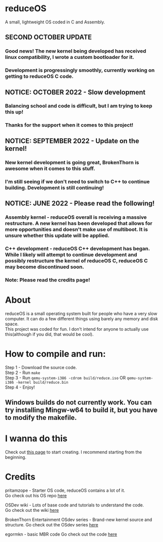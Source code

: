# reduceOS
A small, lightweight OS coded in C and Assembly.
## SECOND OCTOBER UPDATE
### Good news! The new kernel being developed has received linux compatibility, I wrote a custom bootloader for it.
### Development is progressingly smoothly, currently working on getting to reduceOS C code.

## NOTICE: OCTOBER 2022 - Slow development
### Balancing school and code is difficult, but I am trying to keep this up!
### Thanks for the support when it comes to this project!

## NOTICE: SEPTEMBER 2022 - Update on the kernel!
### New kernel development is going great, BrokenThorn is awesome when it comes to this stuff.
### I'm still seeing if we don't need to switch to C++ to continue building. Development is still continuing!

## NOTICE: JUNE 2022 - Please read the following!
### Assembly kernel - reduceOS overall is receiving a massive restructure. A new kernel has been developed that allows for more opportunities and doesn't make use of multiboot. It is unsure whether this update will be applied.
### C++ development - reduceOS C++ development has began. While I likely will attempt to continue development and possibly restructure the kernel of reduceOS C, reduceOS C may become discontinued soon.

### Note: Please read the credits page!



# About
reduceOS is a small operating system built for people who have a very slow computer. It can do a few different things using barely any memory and disk space. \
This project was coded for fun. I don't intend for anyone to actually use this(although if you did, that would be cool).


# How to compile and run:
Step 1 - Download the source code.\
Step 2 - Run `make`\
Step 3 - Run `qemu-system-i386 -cdrom build/reduce.iso` OR `qemu-system-i386 -kernel build/reduce.bin` \
Step 4 - Enjoy!

## Windows builds do not currently work. You can try installing Mingw-w64 to build it, but you have to modify the makefile.

# I wanna do this
Check out [this page](https://osdev.org) to start creating. I recommend starting from the beginning.


# Credits
pritamzope - Starter OS code, reduceOS contains a lot of it.\
Go check out his OS repo [here](https://github.com/pritamzope/OS)

OSDev wiki - Lots of base code and tutorials to understand the code.\
Go check out the wiki [here](https://wiki.osdev.org)

BrokenThorn Entertainment OSdev series - Brand-new kernel source and structure.
Go check out the OSdev series [here](http://www.brokenthorn.com/Resources/OSDev1.html)

egormkn - basic MBR code
Go check out the code [here](https://github.com/egormkn/mbr-boot-manager/)

